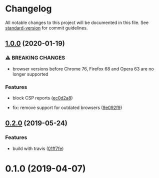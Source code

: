 # Changelog

All notable changes to this project will be documented in this file. See [standard-version](https://github.com/conventional-changelog/standard-version) for commit guidelines.

## [1.0.0](https://github.com/dessant/ping-blocker/compare/v0.2.0...v1.0.0) (2020-01-19)


### ⚠ BREAKING CHANGES

* browser versions before Chrome 76, Firefox 68 and Opera 63
are no longer supported

### Features

* block CSP reports ([ec0d2a8](https://github.com/dessant/ping-blocker/commit/ec0d2a80794bdf650024881f4a9033f1d6e65209))


*  fix: remove support for outdated browsers ([9e092f9](https://github.com/dessant/ping-blocker/commit/9e092f93d44d54211d592fb92487bb7bf75c2852))

## [0.2.0](https://github.com/dessant/ping-blocker/compare/v0.1.0...v0.2.0) (2019-05-24)


### Features

* build with travis ([01ff7fe](https://github.com/dessant/ping-blocker/commit/01ff7fe))



<a name="0.1.0"></a>
# 0.1.0 (2019-04-07)
